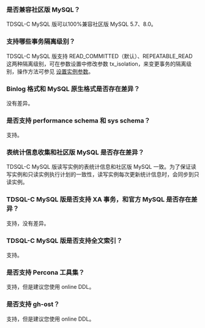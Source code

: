 ### 是否兼容社区版 MySQL？
TDSQL-C MySQL 版可以100%兼容社区版 MySQL 5.7、8.0。

### 支持哪些事务隔离级别？
TDSQL-C MySQL 版支持 READ_COMMITTED（默认）、REPEATABLE_READ 这两种隔离级别，可在参数设置中修改参数 tx_isolation，来变更事务的隔离级别，操作方法可参见 [设置实例参数](https://cloud.tencent.com/document/product/1003/62740)。

### Binlog 格式和 MySQL 原生格式是否存在差异？
没有差异。

### 是否支持 performance schema 和 sys schema？
支持。

### 表统计信息收集和社区版 MySQL 是否存在差异？
TDSQL-C MySQL 版读写实例的表统计信息和社区版 MySQL 一致。为了保证读写实例和只读实例执行计划的一致性，读写实例每次更新统计信息时，会同步到只读实例。

### TDSQL-C MySQL 版是否支持 XA 事务，和官方 MySQL 是否存在差异？
支持，没有差异。

### TDSQL-C MySQL 版是否支持全文索引？
支持。

### 是否支持 Percona 工具集？
支持，但是建议您使用 online DDL。

### 是否支持 gh-ost？
支持，但是建议您使用 online DDL。
